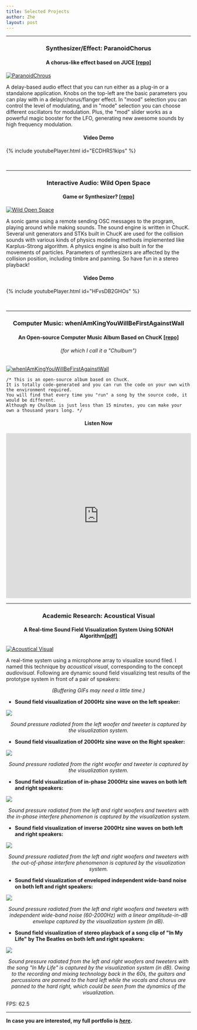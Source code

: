 ```yaml
---
title: Selected Projects
author: Zhe
layout: post
---
```


---------------------------

<h3 align="center"><strong>Synthesizer/Effect: ParanoidChorus</strong></h3>

<h4 align="center">A chorus-like effect based on JUCE <a href="https://github.com/paranoid2droid/ParanoidChrous" target="_blank">[repo]</a></h4>

<a href="https://youtu.be/ECDHRS1kips" target="_blank" class="image featured"><img src="../../../img/paranoidchorus.png" alt="ParanoidChrous" /></a>

A delay-based audio effect that you can run either as a plug-in or a standalone application. Knobs on the top-left are the basic parameters you can play with in a delay/chorus/flanger effect. In "mood" selection you can control the level of modulating, and in "mode" selection you can choose different oscillators for modulation. Plus, the "mod" slider works as a powerful magic booster for the LFO, generating new awesome sounds by high frequency modulation.

<h4 align="center">Video Demo</h4>

{% include youtubePlayer.html id="ECDHRS1kips" %}

<br/>

----------------------------

<h3 align="center"><strong>Interactive Audio: Wild Open Space</strong></h3>

<h4 align="center"><strong>Game or Synthesizer? <a href="https://github.com/paranoid2droid/WildOpenSpace" target="_blank">[repo]</a></strong></h4>

<a href="https://youtu.be/HFvsDB2GHOs" target="_blank" class="image featured"><img src="../../../img/wildopenspace.png" alt="Wild Open Space" /></a>

A sonic game using a remote sending OSC messages to the program, playing around while making sounds. The sound engine is written in ChucK. Several unit generators and STKs built in ChucK are used for the collision sounds with various kinds of physics modeling methods implemented like Karplus-Strong algorithm. A physics engine is also built in for the movements of particles. Parameters of synthesizers are affected by the collision position, including timbre and panning. So have fun in a stereo playback!

<h4 align="center">Video Demo</h4>

{% include youtubePlayer.html id="HFvsDB2GHOs" %}

<br/>

------------------------------

<h3 align="center"><strong>Computer Music: whenIAmKingYouWillBeFirstAgainstWall</strong></h3>

<h4 align="center">An Open-source Computer Music Album Based on ChucK<strong> <a href="https://github.com/paranoid2droid/whenIAmKingYouWillBeFirstAgainstWall" target="_blank">[repo]</a></strong></h4>
<h6 align="center">(for which I call it a "Chulbum")</h6>

<a href="https://theartifactsofripples.bandcamp.com/album/wheniamkingyouwillbefirstagainstwall" target="_blank" class="image half"><img src="../../../img/wheniamkingyouwillbefirstagainstwall.png" alt="whenIAmKingYouWillBeFirstAgainstWall" /></a>

<pre><code>/* This is an open-source album based on ChucK. <br />It is totally code-generated and you can run the code on your own with the environment required. <br />You will find that every time you "run" a song by the source code, it would be different. <br />Although my Chulbum is just less than 15 minutes, you can make your own a thousand years long. */</code></pre>

<h4 align="center">Listen Now</h4>

<iframe width="100%" height="450" scrolling="no" frameborder="no" allow="autoplay" src="https://w.soundcloud.com/player/?url=https%3A//api.soundcloud.com/playlists/908397286&color=%231c242d&auto_play=false&hide_related=false&show_comments=true&show_user=true&show_reposts=false&show_teaser=true"></iframe>

<br/>

--------------------------------

<h3 align="center"><strong>Academic Research: Acoustical Visual</strong></h3>

<h4 align="center"><strong>A Real-time Sound Field Visualization System Using SONAH Algorithm<a href="../../../project_sonah/Zhe_SONAH.pdf" target="_blank">[pdf]</a></strong></h4>

<a href="https://link.springer.com/chapter/10.1007/978-3-030-31967-0_12" target="_blank" class="image half"><img src="../../../project_sonah/setting.jpg" alt="Acoustical Visual" /></a>

A real-time system using a microphone array to visualize sound filed. I named this technique by <i>acoustical visual</i>, corresponding to the concept <i>audiovisual</i>. Following are dynamic sound field visualizing test results of the prototype system in front of a pair of speakers:

<p align="center"><i>(Buffering GIFs may need a little time.)</i></p>

- **Sound field visualization of 2000Hz sine wave on the left speaker:**

<img src="../../../project_sonah/2000Hz_L.gif" class="image half" />

<p align="center"><i>Sound pressure radiated from the left woofer and tweeter is captured by the visualization system.</i></p>

- **Sound field visualization of 2000Hz sine wave on the Right speaker:**
 
<img src="../../../project_sonah/2000Hz_R.gif" class="image half" />

<p align="center"><i>Sound pressure radiated from the right woofer and tweeter is captured by the visualization system.</i></p>



- **Sound field visualization of in-phase 2000Hz sine waves on both left and right speakers:**

<img src="../../../project_sonah/2000Hz_L&R.gif" class="image half" />

<p align="center"><i>Sound pressure radiated from the left and right woofers and tweeters with the in-phase interfere phenomenon is captured by the visualization system.</i></p>


- **Sound field visualization of inverse 2000Hz sine waves on both left and right speakers:**

<img src="../../../project_sonah/2000Hz_L&R_inv.gif" class="image half" />

<p align="center"><i>Sound pressure radiated from the left and right woofers and tweeters with the out-of-phase interfere phenomenon is captured by the visualization system.</i></p>

- **Sound field visualization of enveloped independent wide-band noise on both left and right speakers:**
 
<img src="../../../project_sonah/60-2000Hz_L&R_enveloped.gif" class="image half" />

<p align="center"><i>Sound pressure radiated from the left and right woofers and tweeters with independent wide-band noise (60-2000Hz) with a linear amplitude-in-dB envelope captured by the visualization system (in dB).</i></p>

- **Sound field visualization of stereo playback of a song clip of "In My Life" by The Beatles on both left and right speakers:**
 
<img src="../../../project_sonah/In_My_Life_L&R_independent.gif" class="image half" />

<p align="center"><i>Sound pressure radiated from the left and right woofers and tweeters with the song "In My Life" is captured by the visualization system (in dB). Owing to the recording and mixing technology back in the 60s, the guitars and percussions are panned to the hard left while the vocals and chorus are panned to the hard right, which could be seen from the dynamics of the visualization.</i></p>

FPS: 62.5

------------------------------------

<strong>In case you are interested, my full portfolio is <a href="https://zhezhang.me/portfolio/" target="_blank"><i>here</i></a>.</strong>